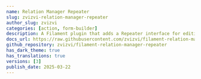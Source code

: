 ```yaml
---
name: Relation Manager Repeater
slug: zvizvi-relation-manager-repeater
author_slug: zvizvi
categories: [action, form-builder]
description: A Filament plugin that adds a Repeater interface for editing relationship records in relation managers.
docs_url: https://raw.githubusercontent.com/zvizvi/filament-relation-manager-repeater/main/README.md
github_repository: zvizvi/filament-relation-manager-repeater
has_dark_theme: true
has_translations: true
versions: [3]
publish_date: 2025-03-22
---
```

